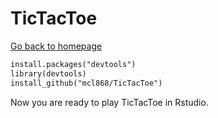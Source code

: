 # TicTacToe

[Go back to homepage](https://mcl868.github.io/)

```markdown
install.packages("devtools")
library(devtools)
install_github("mcl868/TicTacToe")
```

Now you are ready to play TicTacToe in Rstudio.
